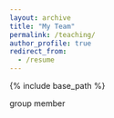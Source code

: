 ```yaml
---
layout: archive
title: "My Team"
permalink: /teaching/
author_profile: true
redirect_from:
  - /resume
---
```


{% include base_path %}

group member
